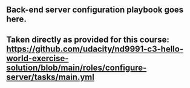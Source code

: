 ## Back-end server configuration playbook goes here.
## Taken directly as provided for this course: https://github.com/udacity/nd9991-c3-hello-world-exercise-solution/blob/main/roles/configure-server/tasks/main.yml
